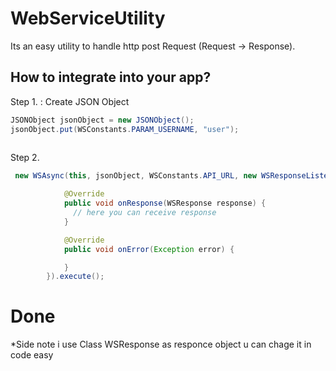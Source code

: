 # WebServiceUtility

Its an easy utility to handle http post Request (Request -> Response). 


## How to integrate into your app?

Step 1. : Create JSON Object 

```java
JSONObject jsonObject = new JSONObject();
jsonObject.put(WSConstants.PARAM_USERNAME, "user");
        
```
Step 2. 
```java
 new WSAsync(this, jsonObject, WSConstants.API_URL, new WSResponseListener() {

            @Override
            public void onResponse(WSResponse response) {
              // here you can receive response 
            }

            @Override
            public void onError(Exception error) {

            }
        }).execute();
```

# Done 

*Side note i use Class WSResponse as responce object u can chage it in code easy 
